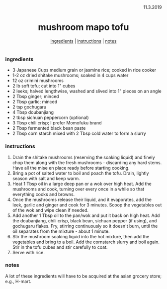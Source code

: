 <p align="right">11.3.2019</p>

<h1 align="center">mushroom mapo tofu</h1>

<div align="center">
  <a href="#ingredients">ingredients</a> | 
  <a href="#instructions">instructions</a> | 
  <a href="#notes">notes</a>
</div>
<br>

### ingredients
- 3 Japanese Cups medium grain or jasmine rice; cooked in rice cooker
- 1-2 oz dried shitake mushrooms; soaked in 4 cups water
- 12 oz crimini mushrooms
- 2 lb soft tofu; cut into 1" cubes
- 2 leeks; halved lengthwise, washed and slived into 1" pieces on an angle
- 2 Tbsp ginger; minced
- 2 Tbsp garlic; minced 
- 2 tsp gochugaru
- 4 Tbsp doubanjiang
- 2 tbsp sichuan peppercorn (optional)
- 3 Tbsp chili crisp; I prefer Momofuku brand
- 2 Tbsp fermented black bean paste
- 2 Tbsp corn starch mixed with 2 Tbsp cold water to form a slurry

### instructions
1. Drain the shitake mushrooms (reserving the soaking liquid) and finely chop them along with the fresh mushrooms - discarding any hard stems. Have all the mise en place ready before starting cooking.
1. Bring a pot of salted water to boil and poach the tofu. Drain, lightly season with salt and keep warm.
1. Heat 1 Tbsp oil in a large deep pan or a wok over high heat. Add the mushrooms and cook, turning over every once in a while so that everything cooks and browns.
1. Once the mushrooms release their liquid, and it evaporates, add the leek, garlic and ginger and cook for 3 minutes. Scoop the vegetables out of the wok and wipe clean if needed.
1. Add another 1 Tbsp oil to the pan/wok and put it back on high heat.  Add the doubanjiang, chili crisp, black bean, sichuan pepper (if using), and gochugaru flakes.  Fry, stirring continuously so it doesn't burn, until the oil separates from the mixture - about 1 minute.
1. Stir the mushroom soaking liquid into the hot mixture, then add the vegetables and bring to a boil. Add the cornstarch slurry and boil again.  Stir in the tofu cubes and stir carefully to coat.
1. Serve with rice.

### notes
A lot of these ingredients will have to be acquired at the asian grocery store; e.g., H-mart.
